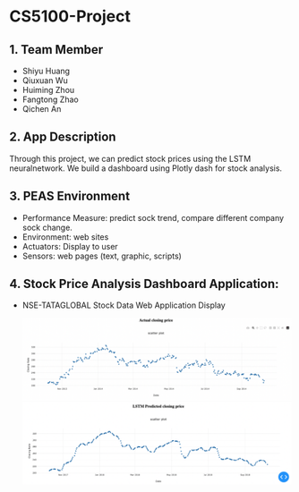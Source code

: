 # CS5100-Project

## 1. Team Member
- Shiyu Huang
- Qiuxuan Wu
- Huiming  Zhou
- Fangtong Zhao
- Qichen An
 
 
 
## 2. App Description
Through this project, we can predict stock prices using the LSTM neuralnetwork. 
We build a dashboard using Plotly dash for stock analysis.


## 3. PEAS Environment
- Performance Measure: predict sock trend, compare different company sock change.
- Environment: web sites
- Actuators: Display to user
- Sensors: web pages (text, graphic, scripts)


## 4. Stock Price Analysis Dashboard Application:
- NSE-TATAGLOBAL Stock Data Web Application Display

  ![My Image](/Img/ActualClo.png)
  ![My Image](/Img/LSTMClo.png)

